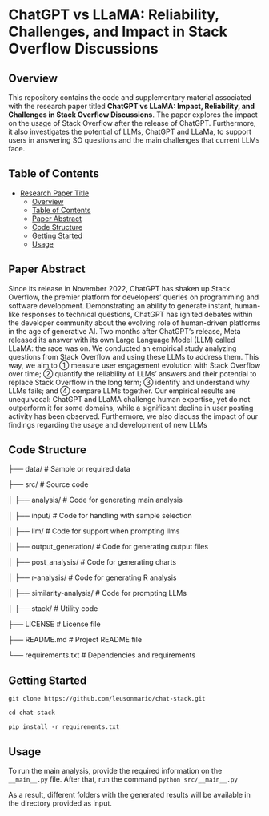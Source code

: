 # ChatGPT vs LLaMA: Reliability, Challenges, and Impact in Stack Overflow Discussions

## Overview

This repository contains the code and supplementary material associated with the research paper titled **ChatGPT vs LLaMA: Impact, Reliability, and Challenges in Stack Overflow Discussions**. The paper explores the impact on the usage of Stack Overflow after the release of ChatGPT. Furthermore, it also investigates the potential of LLMs, ChatGPT and LLaMa, to support users in answering SO questions and the main challenges that current LLMs face.

## Table of Contents

- [Research Paper Title](#research-paper-title)
    - [Overview](#overview)
    - [Table of Contents](#table-of-contents)
    - [Paper Abstract](#paper-abstract)
    - [Code Structure](#code-structure)
    - [Getting Started](#getting-started)
    - [Usage](#usage)

## Paper Abstract

Since its release in November 2022, ChatGPT has shaken up Stack Overflow, the premier platform for developers’ queries on programming and software development. Demonstrating an ability to generate instant, human-like responses to technical questions, ChatGPT has ignited debates within the developer community about the evolving role of human-driven platforms in the age of generative AI. Two months after ChatGPT’s release, Meta released its answer with its own Large Language Model (LLM) called LLaMA: the race was on. We conducted an empirical study analyzing questions from Stack Overflow and using these LLMs to address them. This way, we aim to ① measure user engagement evolution with Stack Overflow over time; ② quantify the reliability of LLMs’ answers and their potential to replace Stack Overflow in the long term; ③ identify and understand why LLMs fails; and ④ compare LLMs together. Our empirical results are unequivocal: ChatGPT and LLaMA challenge human expertise, yet do not outperform it for some domains, while a significant decline in user posting activity has been observed. Furthermore, we also discuss the impact of our findings regarding the usage and development of new LLMs

## Code Structure

├── data/ # Sample or required data

├── src/ # Source code

│ ├── analysis/ # Code for generating main analysis

│ ├── input/ # Code for handling with sample selection

│ ├── llm/ # Code for support when prompting llms

│ ├── output_generation/ # Code for generating output files

│ ├── post_analysis/ # Code for generating charts

│ ├── r-analysis/ # Code for generating R analysis

│ ├── similarity-analysis/ # Code for prompting LLMs

│ ├── stack/ # Utility code

├── LICENSE # License file

├── README.md # Project README file

└── requirements.txt # Dependencies and requirements

## Getting Started

``git clone https://github.com/leusonmario/chat-stack.git``

``cd chat-stack``

``pip install -r requirements.txt``

## Usage

To run the main analysis, provide the required information on the ``__main__.py`` file.
After that, run the command ``python src/__main__.py``

As a result, different folders with the generated results will be available in the directory provided as input.
